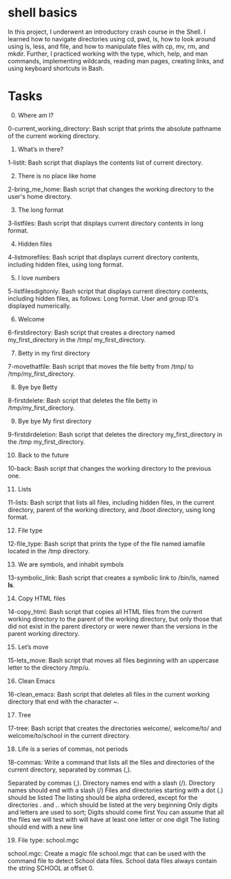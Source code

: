 # shell basics
In this project, I underwent an introductory crash course in the Shell. I learned how to navigate directories using cd, pwd, ls, how to look around using ls, less, and file, and how to manipulate files with cp, mv, rm, and mkdir. Further, I practiced working with the type, which, help, and man commands, implementing wildcards, reading man pages, creating links, and using keyboard shortcuts in Bash.

# Tasks
0. Where am I?

0-current_working_directory: Bash script that prints the absolute pathname of the current working directory.

1. What’s in there?

1-listit: Bash script that displays the contents list of current directory.

2. There is no place like home

2-bring_me_home: Bash script that changes the working directory to the user's home directory.

3. The long format

3-listfiles: Bash script that displays current directory contents in long format.

4. Hidden files

4-listmorefiles: Bash script that displays current directory contents, including hidden files, using long format.

5. I love numbers

5-listfilesdigitonly: Bash script that displays current directory contents, including hidden files, as follows:
Long format.
User and group ID's displayed numerically.

6. Welcome 

6-firstdirectory: Bash script that creates a directory named my_first_directory in the /tmp/ my_first_directory.

7. Betty in my first directory

7-movethatfile: Bash script that moves the file betty from /tmp/ to /tmp/my_first_directory.

8. Bye bye Betty

8-firstdelete: Bash script that deletes the file betty in /tmp/my_first_directory.

9. Bye bye My first directory

9-firstdirdeletion: Bash script that deletes the directory my_first_directory in the /tmp my_first_directory.

10. Back to the future

10-back: Bash script that changes the working directory to the previous one.

11. Lists

11-lists: Bash script that lists all files, including hidden files, in the current directory, parent of the working directory, and /boot directory, using long format.

12. File type

12-file_type: Bash script that prints the type of the file named iamafile located in the /tmp directory.

13. We are symbols, and inhabit symbols

13-symbolic_link: Bash script that creates a symbolic link to /bin/ls, named __ls__.

14. Copy HTML files

14-copy_html: Bash script that copies all HTML files from the current working directory to the parent of the working directory, but only those that did not exist in the parent directory or were newer than the versions in the parent working directory.

15. Let’s move

15-lets_move: Bash script that moves all files beginning with an uppercase letter to the directory /tmp/u.

16. Clean Emacs

16-clean_emacs: Bash script that deletes all files in the current working directory that end with the character ~.

17. Tree

17-tree: Bash script that creates the directories welcome/, welcome/to/ and welcome/to/school in the current directory.

18. Life is a series of commas, not periods

18-commas: Write a command that lists all the files and directories of the current directory, separated by commas (,).

Separated by commas (,).
Directory names end with a slash (/).
Directory names should end with a slash (/)
Files and directories starting with a dot (.) should be listed
The listing should be alpha ordered, except for the directories . and .. which should be listed at the very beginning
Only digits and letters are used to sort; Digits should come first
You can assume that all the files we will test with will have at least one letter or one digit
The listing should end with a new line

19. File type: school.mgc

school.mgc: Create a magic file school.mgc that can be used with the command file to detect School data files. School data files always contain the string SCHOOL at offset 0.
